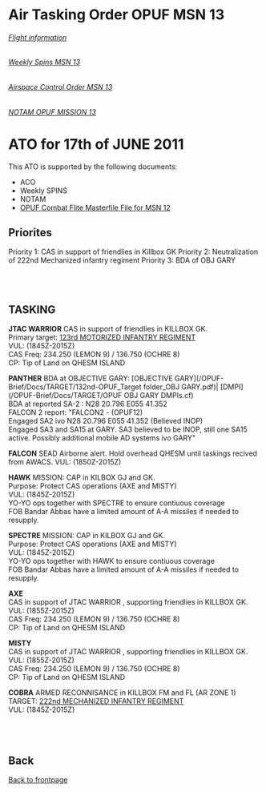 # Air Tasking Order OPUF MSN 13


###### [Flight information](/OPUF-Brief/Docs/Flights.html)
###### [Weekly Spins MSN 13](/OPUF-Brief/Docs/SPINS_13.html)
###### [Airspace Control Order MSN 13](/OPUF-Brief/Docs/ACO/ACO_13.html)
###### [NOTAM OPUF MISSION 13](/OPUF-Brief/Docs/NOTAM/NOTAM_13.html)

# ATO for 17th of JUNE 2011
This ATO is supported by the following documents: <br>
* ACO
* Weekly SPINS
* NOTAM
* [OPUF Combat Flite Masterfile File for MSN 12](/OPUF-Brief/Combatflite/OPUF_MSN_12.cf)


## Priorites
Priority 1: CAS in support of friendlies in Killbox GK
Priority 2: Neutralization of 222nd Mechanized infantry regiment
Priority 3: BDA of OBJ GARY


<br>
<br>

## TASKING 
**JTAC WARRIOR**
CAS in support of friendlies in KILLBOX GK.<br>
Primary target: [123rd MOTORIZED INFANTRY REGIMENT](/OPUF-Brief/Docs/Enemy/123RD_APC_REGT.html)<br>
VUL: (1845Z-2015Z)<br>
CAS Freq:  234.250 (LEMON 9)  /  136.750 (OCHRE 8)  <br>
CP: Tip of Land on QHESM ISLAND<br>



**PANTHER**
BDA at OBJECTIVE GARY: [OBJECTIVE GARY](/OPUF-Brief/Docs/TARGET/132nd-OPUF_Target folder_OBJ GARY.pdf)| [DMPI](/OPUF-Brief/Docs/TARGET/OPUF OBJ GARY DMPIs.cf) <br>
BDA at reported SA-2 : N28 20.796 E055 41.352<br>
FALCON 2 report: "FALCON2 - (OPUF12)<br>
Engaged SA2 ivo N28 20.796 E055 41.352 (Believed INOP)<br>
Engaged SA3 and SA15 at GARY. SA3 believed to be INOP, still one SA15 active. Possibly additional mobile AD systems ivo GARY"<br>




**FALCON**
SEAD Airborne alert.
Hold overhead QHESM until taskings recived from AWACS.
VUL: (1850Z-2015Z)<br>



**HAWK**
MISSION: CAP in KILBOX GJ and GK.<br> 
Purpose: Protect CAS operations (AXE and MISTY)<br>
VUL: (1845Z-2015Z)<br>
YO-YO ops together with SPECTRE to ensure contiuous coverage<br>
FOB Bandar Abbas have a limited amount of A-A missiles if needed to resupply.<br>







**SPECTRE**
MISSION: CAP in KILBOX GJ and GK. <br>
Purpose: Protect CAS operations (AXE and MISTY)<br>
VUL: (1845Z-2015Z)<br>
YO-YO ops together with HAWK to ensure contiuous coverage<br>
FOB Bandar Abbas have a limited amount of A-A missiles if needed to resupply.<br>



**AXE**  
CAS in support of JTAC WARRIOR , supporting friendlies in KILLBOX GK.<br>
VUL: (1855Z-2015Z)<br>
CAS Freq:  234.250 (LEMON 9)  /  136.750 (OCHRE 8)  <br>
CP: Tip of Land on QHESM ISLAND<br>



**MISTY**  
CAS in support of JTAC WARRIOR , supporting friendlies in KILLBOX GK.<br>
VUL:  (1855Z-2015Z)<br>
CAS Freq:  234.250 (LEMON 9)  /  136.750 (OCHRE 8) <br> 
CP: Tip of Land on QHESM ISLAND<br>



**COBRA**
ARMED RECONNISANCE in KILLBOX FM and FL (AR ZONE 1)<br>
TARGET: [222nd MECHANIZED INFANTRY REGIMENT](/OPUF-Brief/Docs/Enemy/222ND_IFV_REGT.html)<br>
VUL: (1845Z-2015Z)<br>
<br>
<br>
<br>
## Back
[Back to frontpage](https://132nd-vwing.github.io/OPUF-Brief/)